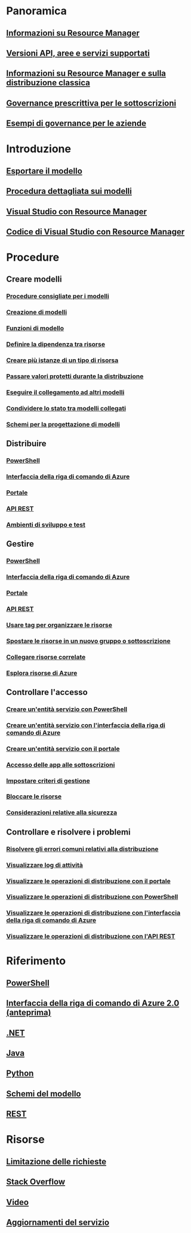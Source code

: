 # Panoramica
## [Informazioni su Resource Manager](resource-group-overview.md)
## [Versioni API, aree e servizi supportati](resource-manager-supported-services.md)
## [Informazioni su Resource Manager e sulla distribuzione classica](resource-manager-deployment-model.md)
## [Governance prescrittiva per le sottoscrizioni](resource-manager-subscription-governance.md)
## [Esempi di governance per le aziende](resource-manager-subscription-examples.md)

# Introduzione
## [Esportare il modello](resource-manager-export-template.md)
## [Procedura dettagliata sui modelli](resource-manager-template-walkthrough.md)
## [Visual Studio con Resource Manager](vs-azure-tools-resource-groups-deployment-projects-create-deploy.md)
## [Codice di Visual Studio con Resource Manager](resource-manager-vs-code.md)

# Procedure
## Creare modelli
### [Procedure consigliate per i modelli](resource-manager-template-best-practices.md)
### [Creazione di modelli](resource-group-authoring-templates.md)
### [Funzioni di modello](resource-group-template-functions.md)
### [Definire la dipendenza tra risorse](resource-group-define-dependencies.md)
### [Creare più istanze di un tipo di risorsa](resource-group-create-multiple.md)
### [Passare valori protetti durante la distribuzione](resource-manager-keyvault-parameter.md)
### [Eseguire il collegamento ad altri modelli](resource-group-linked-templates.md)
### [Condividere lo stato tra modelli collegati](best-practices-resource-manager-state.md)
### [Schemi per la progettazione di modelli](best-practices-resource-manager-design-templates.md)
## Distribuire
### [PowerShell](resource-group-template-deploy.md)
### [Interfaccia della riga di comando di Azure](resource-group-template-deploy-cli.md)
### [Portale](resource-group-template-deploy-portal.md)
### [API REST](resource-group-template-deploy-rest.md)
### [Ambienti di sviluppo e test](solution-dev-test-environments.md)
## Gestire
### [PowerShell](powershell-azure-resource-manager.md)
### [Interfaccia della riga di comando di Azure](xplat-cli-azure-resource-manager.md)
### [Portale](resource-group-portal.md)
### [API REST](resource-manager-rest-api.md)
### [Usare tag per organizzare le risorse](resource-group-using-tags.md)
### [Spostare le risorse in un nuovo gruppo o sottoscrizione](resource-group-move-resources.md)
### [Collegare risorse correlate](resource-group-link-resources.md)
### [Esplora risorse di Azure](resource-manager-resource-explorer.md)
## Controllare l'accesso
### [Creare un'entità servizio con PowerShell](resource-group-authenticate-service-principal.md)
### [Creare un'entità servizio con l'interfaccia della riga di comando di Azure](resource-group-authenticate-service-principal-cli.md)
### [Creare un'entità servizio con il portale](resource-group-create-service-principal-portal.md)
### [Accesso delle app alle sottoscrizioni](resource-manager-api-authentication.md)
### [Impostare criteri di gestione](resource-manager-policy.md)
### [Bloccare le risorse](resource-group-lock-resources.md)
### [Considerazioni relative alla sicurezza](best-practices-resource-manager-security.md)
## Controllare e risolvere i problemi
### [Risolvere gli errori comuni relativi alla distribuzione](resource-manager-common-deployment-errors.md)
### [Visualizzare log di attività](resource-group-audit.md)
### [Visualizzare le operazioni di distribuzione con il portale](resource-manager-troubleshoot-deployments-portal.md)
### [Visualizzare le operazioni di distribuzione con PowerShell](resource-manager-troubleshoot-deployments-powershell.md)
### [Visualizzare le operazioni di distribuzione con l'interfaccia della riga di comando di Azure](resource-manager-troubleshoot-deployments-cli.md)
### [Visualizzare le operazioni di distribuzione con l'API REST](resource-manager-troubleshoot-deployments-rest.md)

# Riferimento
## [PowerShell](/powershell/resourcemanager/azurerm.resources/v3.2.0/azurerm.resources)
## [Interfaccia della riga di comando di Azure 2.0 (anteprima)](/cli/azure/resource)
## [.NET](/dotnet/api/microsoft.azure.management.resourcemanager)
## [Java](/java/api/com.microsoft.azure.management.resources)
## [Python](http://azure-sdk-for-python.readthedocs.io/en/latest/resourcemanagement.html)
## [Schemi del modello](https://github.com/Azure/azure-resource-manager-schemas)
## [REST](/rest/api/resources/)

# Risorse
## [Limitazione delle richieste](resource-manager-request-limits.md)
## [Stack Overflow](http://stackoverflow.com/questions/tagged/azure-resource-manager)
## [Video](https://azure.microsoft.com/documentation/videos/index/?services=azure-resource-manager)
## [Aggiornamenti del servizio](https://azure.microsoft.com/updates/?product=azure-resource-manager)


<!--HONumber=Jan17_HO1-->


